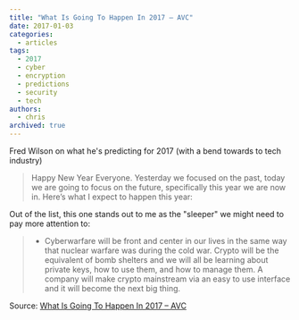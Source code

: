 ```yaml
---
title: "What Is Going To Happen In 2017 – AVC"
date: 2017-01-03
categories:
  - articles
tags:
  - 2017
  - cyber
  - encryption
  - predictions
  - security
  - tech
authors:
  - chris
archived: true
---
```


Fred Wilson on what he's predicting for 2017 (with a bend towards to tech industry)

> Happy New Year Everyone. Yesterday we focused on the past, today we are going to focus on the future, specifically this year we are now in. Here’s what I expect to happen this year:

Out of the list, this one stands out to me as the "sleeper" we might need to pay more attention to:

> - Cyberwarfare will be front and center in our lives in the same way that nuclear warfare was during the cold war. Crypto will be the equivalent of bomb shelters and we will all be learning about private keys, how to use them, and how to manage them. A company will make crypto mainstream via an easy to use interface and it will become the next big thing.

Source: [What Is Going To Happen In 2017 – AVC](http://avc.com/2017/01/what-is-going-to-happen-in-2017/)
